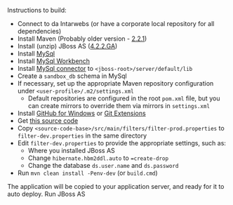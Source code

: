 Instructions to build:

- Connect to da Intarwebs (or have a corporate local repository for all dependencies)
- Install Maven (Probably older version - [2.2.1](http://www.apache.org/dyn/closer.cgi?path=/maven/binaries/apache-maven-2.2.1-bin.zip))
- Install (unzip) JBoss AS ([4.2.2.GA](http://sourceforge.net/projects/jboss/files/JBoss/JBoss-4.2.2.GA/))
- Install [MySql](http://dev.mysql.com/downloads/)
- Install [MySql Workbench](http://dev.mysql.com/downloads/workbench/5.2.html)
- Install [MySql connector](http://dev.mysql.com/downloads/connector/j/) to `<jboss-root>/server/default/lib`
- Create a `sandbox_db` schema in MySql
- If necessary, set up the appropriate Maven repository configuration under `<user-profile>/.m2/settings.xml`
  - Default repositories are configured in the root `pom.xml` file, but you can create mirrors to override them via mirrors in `settings.xml`
- Install [GitHub for Windows](http://windows.github.com/) or [Git Extensions](http://code.google.com/p/gitextensions/)
- Get [this source code](https://github.com/kavika13/seam-sandbox-2.0.1.GA)
- Copy `<source-code-base>/src/main/filters/filter-prod.properties` to `filter-dev.properties` in the same directory
- Edit `filter-dev.properties` to provide the appropriate settings, such as:
  - Where you installed JBoss AS
  - Change `hibernate.hbm2ddl.auto` to `=create-drop`
  - Change the database `ds.user.name` and `ds.password`
- Run `mvn clean install -Penv-dev` (or `build.cmd`)

The application will be copied to your application server, and ready for it to auto deploy.  Run JBoss AS
